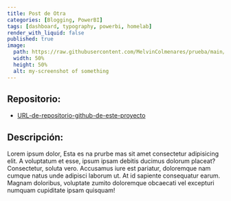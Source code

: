 ```yaml
---
title: Post de Otra
categories: [Blogging, PowerBI]
tags: [dashboard, typography, powerbi, homelab]
render_with_liquid: false
published: true
image:
  path: https://raw.githubusercontent.com/MelvinColmenares/prueba/main/_PFINAL_IMAGENES/MAPA_DETALLE_CLP.png
  width: 50%
  height: 50%
  alt: my-screenshot of something
---
```

<!---
img_path: /assets/screenshots/2022-06-28-my-post
image:
  src: my-screenshot.png
  width: 100%
  height: 100%
  alt: my-screenshot of something

image:
  path: https://raw.githubusercontent.com/MelvinColmenares/prueba/main/_PFINAL_IMAGENES/MAPA_DETALLE_CLP.png
-->

## Repositorio:
- [URL-de-repositorio-github-de-este-proyecto](https://github.com/MelvinColmenares/prueba)

## Descripción:
Lorem ipsum dolor, Esta es na prurbe mas sit amet consectetur adipisicing elit. A voluptatum et esse, ipsum ipsam debitis ducimus dolorum placeat? Consectetur, soluta vero. Accusamus iure est pariatur, doloremque nam cumque natus unde adipisci laborum ut. At id sapiente consequatur earum. Magnam doloribus, voluptate zumito doloremque obcaecati vel excepturi numquam cupiditate ipsam quisquam!
